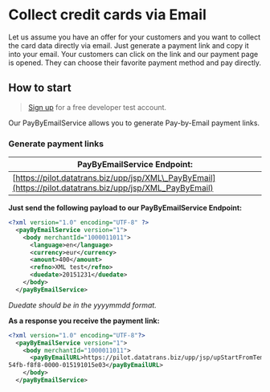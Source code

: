 # Collect credit cards via Email

Let us assume you have an offer for your customers and you want to collect the card data directly via email. Just generate a payment link and copy it into your email. Your customers can click on the link and our payment page is opened. They can choose their favorite payment method and pay directly.

## How to start

> [Sign up](https://www.pci-proxy.com/#/signup) for a free developer test account.

Our PayByEmailService allows you to generate Pay-by-Email payment links.

### Generate payment links

| **PayByEmailService Endpoint:** |
| --- |
| [https://pilot.datatrans.biz/upp/jsp/XML\_PayByEmail](https://pilot.datatrans.biz/upp/jsp/XML_PayByEmail) |

**Just send the following payload to our PayByEmailService Endpoint:**

```xml
<?xml version="1.0" encoding="UTF-8" ?>
  <payByEmailService version="1">
    <body merchantId="1000011011">
      <language>en</language>
      <currency>eur</currency>
      <amount>400</amount>
      <refno>XML test</refno>
      <duedate>20151231</duedate>
    </body>
  </payByEmailService>
```

_Duedate should be in the yyyymmdd format._

**As a response you receive the payment link:**

```xml
<?xml version="1.0" encoding="UTF-8"?>
  <payByEmailService version="1">
    <body merchantId="1000011011">
      <payByEmailURL>https://pilot.datatrans.biz/upp/jsp/upStartFromTemplate?paymentTemplateId=021935b9-
54fb-f8f8-0000-015191015e03</payByEmailURL>
    </body>
  </payByEmailService>
```



